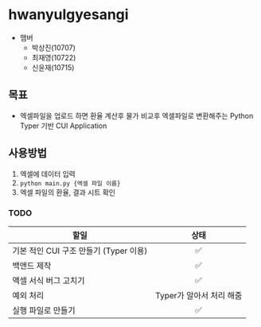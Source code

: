 # hwanyulgyesangi
- 맴버
    - 박상진(10707)
    - 최재영(10722)
    - 신윤재(10715)

## 목표
- 엑셀파일을 업로드 하면 환율 계산후 물가 비교후 엑셀파일로 변환해주는 Python Typer 기반 CUI Application

## 사용방법
1. 엑셀에 데이터 입력
2. `python main.py {엑셀 파일 이름}`
3. 엑셀 파일의 환율, 결과 시트 확인

### TODO
| 할일                          | 상태 |
|-----------------------------|:----:|
| 기본 적인 CUI 구조 만들기 (Typer 이용) | ✅  |
| 백앤드 제작                      | ✅  |
| 액셀 서식 버그 고치기                | ✅  |
| 예외 처리                       | Typer가 알아서 처리 해줌 |
| 실행 파일로 만들기                  |  ✅  |
